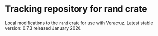 # Tracking repository for rand crate

Local modifications to the `rand` crate for use with Veracruz.  Latest stable version: 0.7.3 released January 2020.
